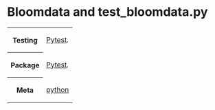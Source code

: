 # Bloomdata and test_bloomdata.py

<table>
<tr>
<th>Testing</th>
<td>

[Pytest](https://docs.pytest.org/en/stable).</td>
</tr>

<tr>
<th>Package</th>
<td>

[Pytest](https://docs.pytest.org/en/stable).</td>
</tr>

<tr>
<th>Meta</th>
<td>

[python](https://www.python.org/)
</td>
</tr>
</table>
